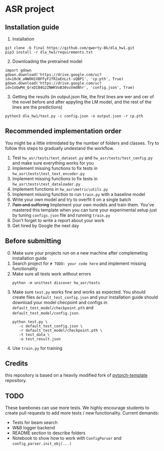 # ASR project 

## Installation guide

1. Installation

```shell
git clone -b final https://github.com/qwerty-Bk/dla_hw1.git
pip3 install -r dla_hw1/requirements.txt
```

2. Downloading the pretrained model
```shell
import gdown
gdown.download('https://drive.google.com/uc?id=10cW_aNW0H1VBFFyF2fR2aEnLct-sQBP1', 'cp.pth', True)
gdown.download('https://drive.google.com/uc?id=1oQwM4_QrxDIB4G2ZNWKVoB30vuVmdNhr', 'config.json', True)
```

3. Getting the results (in output.json file, the first lines are wer and cer of the novel before and after appyling the LM model, and the rest of the lines are the predictions)
```shell
python3 dla_hw1/test.py -c config.json -o output.json -r cp.pth
```


## Recommended implementation order

You might be a little intimidated by the number of folders and classes. Try to follow this steps to gradually undestand
the workflow.

1) Test `hw_asr/tests/test_dataset.py`  and `hw_asr/tests/test_config.py` and make sure everything works for you
2) Implement missing functions to fix tests in  `hw_asr\tests\test_text_encoder.py`
3) Implement missing functions to fix tests in  `hw_asr\tests\test_dataloader.py`
4) Implement functions in `hw_asr\metric\utils.py`
5) Implement missing function to run `train.py` with a baseline model
6) Write your own model and try to overfit it on a single batch
7) ~~Pain and suffering~~ Implement your own models and train them. You've mastered this template when you can tune your
   experimental setup just by tuning `configs.json` file and running `train.py`
8) Don't forget to write a report about your work
9) Get hired by Google the next day

## Before submitting

0) Make sure your projects run on a new machine after complemeting installation guide
1) Search project for `# TODO: your code here` and implement missing functionality
2) Make sure all tests work without errors
   ```shell
   python -m unittest discover hw_asr/tests
   ```
3) Make sure `test.py` works fine and works as expected. You should create files `default_test_config.json` and your
   installation guide should download your model checpoint and configs in `default_test_model/checkpoint.pth`
   and `default_test_model/config.json`.
   ```shell
   python test.py \
      -c default_test_config.json \
      -r default_test_model/checkpoint.pth \
      -t test_data \
      -o test_result.json
   ```
4) Use `train.py` for training

## Credits

this repository is based on a heavily modified fork
of [pytorch-template](https://github.com/victoresque/pytorch-template) repository.

## TODO

These barebones can use more tests. We highly encourage students to create pull requests to add more tests / new
functionality. Current demands:

* Tests for beam search
* W&B logger backend
* README section to describe folders
* Notebook to show how to work with `ConfigParser` and `config_parser.init_obj(...)`
